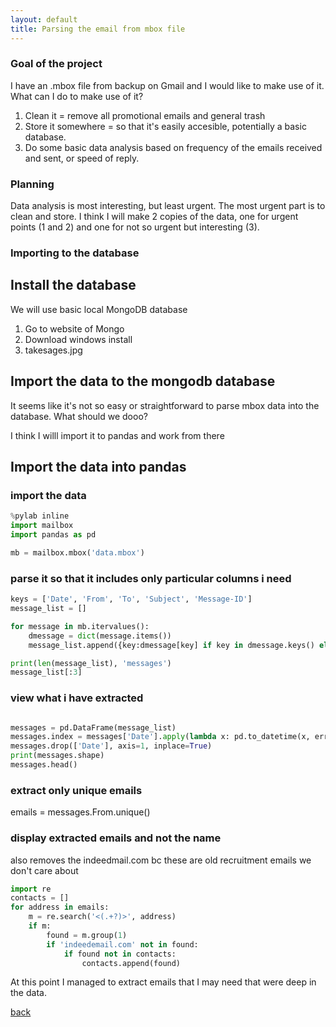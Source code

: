 ```yaml
---
layout: default
title: Parsing the email from mbox file
---
```


### Goal of the project

I have an .mbox file from backup on Gmail and I would like to make use of it. What can I do to make use of it?

1. Clean it = remove all promotional emails and general trash
2. Store it somewhere = so that it's easily accesible, potentially a basic database. 
3. Do some basic data analysis based on frequency of the emails received and sent, or speed of reply. 

### Planning

Data analysis is most interesting, but least urgent. The most urgent part is to clean and store. I think I will make 2 copies of the data, one for urgent points (1 and 2) and one for not so urgent but interesting (3).

### Importing to the database

## Install the database 

We will use basic local MongoDB database

1. Go to website of Mongo
2. Download windows install
3. takesages.jpg

## Import the data to the mongodb database

It seems like it's not so easy or straightforward to parse mbox data into the database. 
What should we dooo?

I think I willl import it to pandas and work from there

## Import the data into pandas

### import the data

```python
%pylab inline
import mailbox
import pandas as pd

mb = mailbox.mbox('data.mbox')
```

### parse it so that it includes only particular columns i need

```python
keys = ['Date', 'From', 'To', 'Subject', 'Message-ID']
message_list = []

for message in mb.itervalues():
    dmessage = dict(message.items())
    message_list.append({key:dmessage[key] if key in dmessage.keys() else '' for key in keys})

print(len(message_list), 'messages')
message_list[:3]

```

### view what i have extracted

```python

messages = pd.DataFrame(message_list)
messages.index = messages['Date'].apply(lambda x: pd.to_datetime(x, errors='coerce'))
messages.drop(['Date'], axis=1, inplace=True)
print(messages.shape)
messages.head()
```

### extract only unique emails 

emails = messages.From.unique()

### display extracted emails and not the name 

also removes the indeedmail.com bc these are old recruitment emails we don't care about

```python
import re
contacts = []
for address in emails:
    m = re.search('<(.+?)>', address)
    if m:
        found = m.group(1)
        if 'indeedemail.com' not in found:
            if found not in contacts:
                contacts.append(found)
```

At this point I managed to extract emails that I may need that were deep in the data. 



[back](./)
